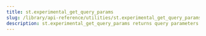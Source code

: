 ```yaml
---
title: st.experimental_get_query_params
slug: /library/api-reference/utilities/st.experimental_get_query_params
description: st.experimental_get_query_params returns query parameters currently showing in the browser's URL bar.
---
```


<Autofunction function="streamlit.experimental_get_query_params" deprecated={true} deprecatedText="<code>st.experimental_get_query_params</code> was deprecated in version 1.30.0. Use <a href='/library/api-reference/utilities/st.query_params'><code>st.query_params</code></a> instead." />

